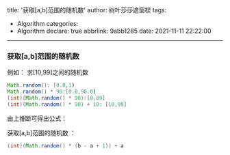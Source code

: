 title: '获取[a,b]范围的随机数'
author: 树叶莎莎遮窗棂
tags:
  - Algorithm
categories:
  - Algorithm
declare: true
abbrlink: 9abb1285
date: 2021-11-11 22:22:00
---
### 获取[a,b]范围的随机数

例如： 求[10,99]之间的随机数

<!-- more -->

```java
Math.random(): [0.0,1)
Math.random() * 90:[0.0,90.0)
(int)(Math.random() * 90):[0,89]
(int)(Math.random() * 90) + 10: [10,99]
```
由上推断可得出公式：

获取[a,b]范围的随机数 ： 
```java
(int)(Math.random() * (b - a + 1)) + a
```